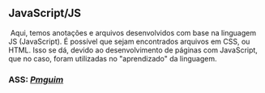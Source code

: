 <h2>JavaScript/JS</h2>

​	Aqui, temos anotações e arquivos desenvolvidos com base na linguagem JS (JavaScript). É possível que sejam encontrados arquivos em CSS, ou HTML. Isso se dá, devido ao desenvolvimento de páginas com JavaScript, que no caso, foram utilizadas no "aprendizado"  da linguagem.

<h3>ASS: <i><u>Pmguim</u></i></h3>